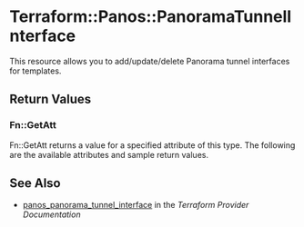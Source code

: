 # Terraform::Panos::PanoramaTunnelInterface

This resource allows you to add/update/delete Panorama tunnel interfaces
for templates.

## Return Values

### Fn::GetAtt

Fn::GetAtt returns a value for a specified attribute of this type. The following are the available attributes and sample return values.

## See Also

* [panos_panorama_tunnel_interface](https://www.terraform.io/docs/providers/panos/r/panorama_tunnel_interface.html) in the _Terraform Provider Documentation_